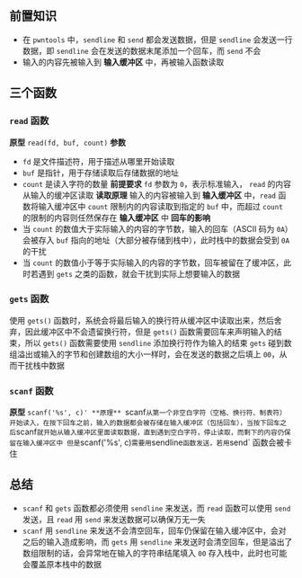 ## 前置知识
- 在 `pwntools` 中，`sendline` 和 `send` 都会发送数据，但是 `sendline`  会发送一行数据，即 `sendline` 会在发送的数据末尾添加一个回车，而 `send` 不会
- 输入的内容先被输入到 **输入缓冲区** 中，再被输入函数读取
## 三个函数
### `read` 函数
**原型**
`read(fd, buf, count)`
**参数**
- `fd` 是文件描述符，用于描述从哪里开始读取
- `buf` 是指针，用于存储读取后存储数据的地址
- `count` 是读入字符的数量
**前提要求**
`fd` 参数为 `0`，表示标准输入， `read` 的内容从输入的缓冲区读取
**读取原理**
输入的内容被输入到 **输入缓冲区** 中，`read` 函数将输入缓冲区中 `count` 限制内的内容读取到指定的 `buf` 中，而超过 `count` 的限制的内容则任然保存在 **输入缓冲区** 中
**回车的影响**
- 当 `count`  的数值大于实际输入的内容的字节数，输入的回车（ASCII 码为 `0A`）会被存入 `buf` 指向的地址（大部分被存储到栈中），此时栈中的数据会受到 `0A` 的干扰
- 当 `count` 的数值小于等于实际输入的内容的字节数，回车被留在了缓冲区，此时若遇到 `gets` 之类的函数，就会干扰到实际上想要输入的数据
### `gets` 函数
使用 `gets()` 函数时，系统会将最后输入的换行符从缓冲区中读取出来，然后舍弃，因此缓冲区中不会遗留换行符，但是 `gets()` 函数需要回车来声明输入的结束，所以 `gets()` 函数需要使用 `sendline` 添加换行符作为输入的结束
`gets` 碰到数组溢出或输入的字节和创建数组的大小一样时，会在发送的数据之后填上 `00`，从而干扰栈中数据
### `scanf` 函数
**原型**
`scanf('%s', c)'
**原理**
`scanf` 从第一个非空白字符（空格、换行符、制表符）开始读入，在按下回车之前，输入的数据都会被存储在输入缓冲区（包括回车），当按下回车之后 `scanf` 就开始从输入缓冲区里面读取数据，直到遇到空白字符，停止读取，而剩下的内容仍保留在输入缓冲区中
但是 `scanf('%s', c)` 需要用 `sendline` 函数发送，若用 `send` 函数会被卡住
## 总结
- `scanf` 和 `gets` 函数都必须使用 `sendline` 来发送，而 `read` 函数可以使用  `send` 发送，且 `read` 用 `send` 来发送数据可以确保万无一失
- `scanf` 用 `sendline` 来发送不会清空回车，回车仍保留在输入缓冲区中，会对之后的输入造成影响，而 `gets` 用 `sendline` 来发送时会清空回车，但是溢出了数组限制的话，会异常地在输入的字符串结尾填入 `00` 存入栈中，此时也可能会覆盖原本栈中的数据